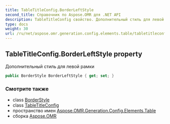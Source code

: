 ```yaml
---
title: TableTitleConfig.BorderLeftStyle
second_title: Справочник по Aspose.OMR для .NET API
description: TableTitleConfig свойство. Дополнительный стиль для левой рамки
type: docs
weight: 30
url: /ru/net/aspose.omr.generation.config.elements.table/tabletitleconfig/borderleftstyle/
---
```

## TableTitleConfig.BorderLeftStyle property

Дополнительный стиль для левой рамки

```csharp
public BorderStyle BorderLeftStyle { get; set; }
```

### Смотрите также

* class [BorderStyle](../../../aspose.omr.generation.config/borderstyle/)
* class [TableTitleConfig](../)
* пространство имен [Aspose.OMR.Generation.Config.Elements.Table](../../tabletitleconfig/)
* сборка [Aspose.OMR](../../../)



